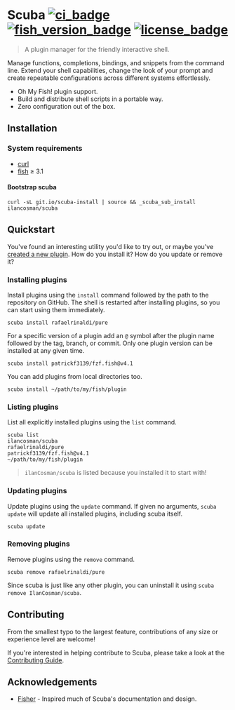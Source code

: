 # Scuba [![ci_badge][]][actions] [![fish_version_badge][]][fish] [![license_badge][]][license]

> A plugin manager for the friendly interactive shell.

Manage functions, completions, bindings, and snippets from the command line. Extend your shell capabilities, change the look of your prompt and create repeatable configurations across different systems effortlessly.

- Oh My Fish! plugin support.
- Build and distribute shell scripts in a portable way.
- Zero configuration out of the box.

## Installation

### System requirements

- [curl][]
- [fish][] ≥ 3.1

#### Bootstrap scuba

```console
curl -sL git.io/scuba-install | source && _scuba_sub_install ilancosman/scuba
```

## Quickstart

You've found an interesting utility you'd like to try out, or maybe you've [created a new plugin][]. How do you install it? How do you update or remove it?

### Installing plugins

Install plugins using the `install` command followed by the path to the repository on GitHub. The shell is restarted after installing plugins, so you can start using them immediately.

```console
scuba install rafaelrinaldi/pure
```

For a specific version of a plugin add an `@` symbol after the plugin name followed by the tag, branch, or commit. Only one plugin version can be installed at any given time.

```console
scuba install patrickf3139/fzf.fish@v4.1
```

You can add plugins from local directories too.

```console
scuba install ~/path/to/my/fish/plugin
```

### Listing plugins

List all explicitly installed plugins using the `list` command.

```console
scuba list
ilancosman/scuba
rafaelrinaldi/pure
patrickf3139/fzf.fish@v4.1
~/path/to/my/fish/plugin
```

> `ilanCosman/scuba` is listed because you installed it to start with!

### Updating plugins

Update plugins using the `update` command. If given no arguments, `scuba update` will update all installed plugins, including scuba itself.

```console
scuba update
```

### Removing plugins

Remove plugins using the `remove` command.

```console
scuba remove rafaelrinaldi/pure
```

Since scuba is just like any other plugin, you can uninstall it using `scuba remove IlanCosman/scuba`.

## Contributing

From the smallest typo to the largest feature, contributions of any size or experience level are welcome!

If you're interested in helping contribute to Scuba, please take a look at the [Contributing Guide][].

## Acknowledgements

- [Fisher][] - Inspired much of Scuba's documentation and design.

[actions]: https://github.com/IlanCosman/scuba/actions
[ci_badge]: https://github.com/IlanCosman/scuba/workflows/CI/badge.svg
[contributing guide]: CONTRIBUTING.md
[created a new plugin]: docs/creating_plugins.md
[curl]: https://curl.haxx.se/
[fish_version_badge]: https://img.shields.io/badge/fish-3.1.0%2B-blue
[fish]: https://fishshell.com/
[fisher]: https://github.com/jorgebucaran/fisher
[license_badge]: https://img.shields.io/github/license/IlanCosman/scuba
[license]: LICENSE.md
